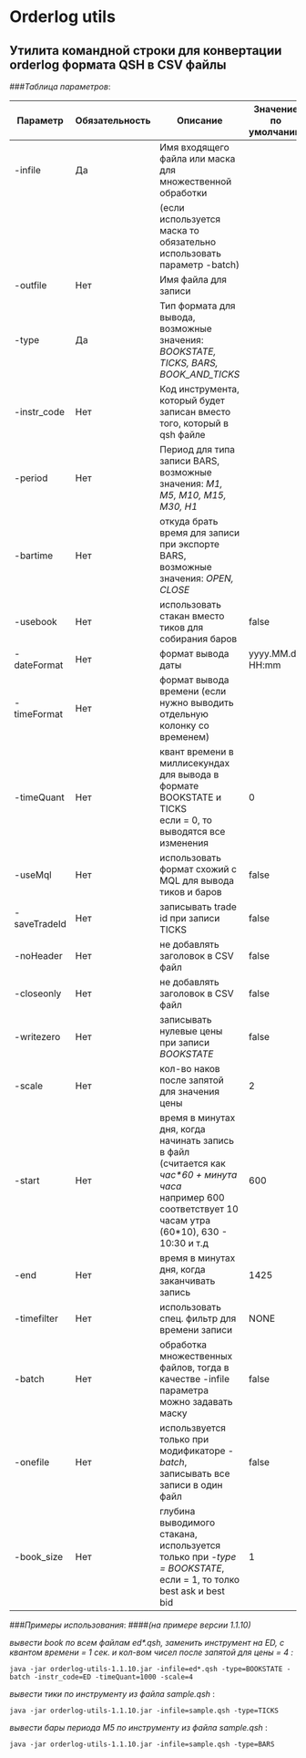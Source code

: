 # Orderlog utils
## Утилита командной строки для конвертации orderlog формата QSH в CSV файлы

###_Таблица параметров_:

| Параметр    | Обязательность | Описание | Значение по умолчанию |
| ----------- | ----------- | ---------- | ------- |
| -infile     | Да       | Имя входящего файла или маска для множественной обработки                      || 
|             |          | (если используется маска то обязательно использовать параметр -batch)||  
| -outfile    | Нет      | Имя файла для записи                      ||
| -type    | Да      | Тип формата для вывода, возможные значения: *BOOKSTATE, TICKS, BARS, BOOK_AND_TICKS* ||
| -instr_code    | Нет      | Код инструмента, который будет записан вместо того, который в qsh файле            ||
| -period    | Нет      | Период для типа записи BARS, возможные значения: *M1, M5, M10, M15, M30, H1*           ||
| -bartime    | Нет      | откуда брать время для записи при экспорте BARS, возможные значения: *OPEN, CLOSE*      ||
| -usebook    | Нет      | использовать стакан вместо тиков для собирания баров     | false|
| -dateFormat   | Нет      | формат вывода даты     | yyyy.MM.dd HH:mm |
| -timeFormat   | Нет      | формат вывода времени (если нужно выводить отдельную колонку со временем)     ||
| -timeQuant   | Нет      | квант времени в миллисекундах для вывода в формате BOOKSTATE и TICKS<br>если = 0, то выводятся все изменения  |0 |
| -useMql   | Нет      | использовать формат схожий с MQL для вывода тиков и баров     | false |
| -saveTradeId   | Нет      | записывать trade id при записи TICKS     | false |
| -noHeader   | Нет      | не добавлять заголовок в CSV файл     | false |
| -closeonly   | Нет      | не добавлять заголовок в CSV файл     | false |
| -writezero   | Нет      | записывать нулевые цены при записи *BOOKSTATE*     | false |
| -scale   | Нет      | кол-во наков после запятой для значения цены     | 2 |
| -start   | Нет      | время в минутах дня, когда начинать запись в файл (считается как *час\*60 + минута часа*<br>например 600 соответствует 10 часам утра (60*10), 630 - 10:30 и т.д    | 600 |
| -end   | Нет      | время в минутах дня, когда заканчивать запись     | 1425 |
| -timefilter   | Нет      | использовать спец. фильтр для времени записи     | NONE |
| -batch   | Нет      | обработка множественных файлов, тогда в качестве -infile параметра можно задавать маску     | false |
| -onefile   | Нет      | использвуется только при модификаторе *-batch*, записывать все записи в один файл     | false |
| -book_size   | Нет      | глубина выводимого стакана, используется только при *-type = BOOKSTATE*, если = 1, то толко best ask и best bid | 1 |


###_Примеры использования_:
####*(на примере версии 1.1.10)*

*вывести book по всем файлам ed\*.qsh, заменить инструмент на ED, с квантом времени = 1 сек. и кол-вом чисел после запятой для цены = 4 :*

    java -jar orderlog-utils-1.1.10.jar -infile=ed*.qsh -type=BOOKSTATE -batch -instr_code=ED -timeQuant=1000 -scale=4

*вывести тики по инструменту из файла sample.qsh* :
    
    java -jar orderlog-utils-1.1.10.jar -infile=sample.qsh -type=TICKS    

*вывести бары периода M5 по инструменту из файла sample.qsh* :
    
    java -jar orderlog-utils-1.1.10.jar -infile=sample.qsh -type=BARS    

